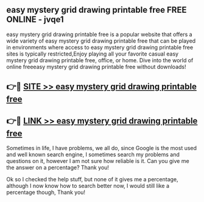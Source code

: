 ## easy mystery grid drawing printable free FREE ONLINE - jvqe1

easy mystery grid drawing printable free is a popular website that offers a wide variety of easy mystery grid drawing printable free that can be played in environments where access to easy mystery grid drawing printable free sites is typically restricted,Enjoy playing all your favorite casual easy mystery grid drawing printable free, office, or home. Dive into the world of online freeeasy mystery grid drawing printable free without downloads!

## 👉🔴 [SITE >> easy mystery grid drawing printable free](http://news.freeplayer.one?title=easy_mystery_grid_drawing_printable_free&ref=FRRE)

## 👉🔴 [LINK >> easy mystery grid drawing printable free](http://news.freeplayer.one?title=easy_mystery_grid_drawing_printable_free&ref=FREE)

Sometimes in life, I have problems, we all do, since Google is the most used and well known search engine, I sometimes search my problems and questions on it, however I am not sure how reliable is it. Can you give me the answer on a percentage? Thank you!

Ok so I checked the help stuff, but none of it gives me a percentage, although I now know how to search better now, I would still like a percentage though, Thank you!